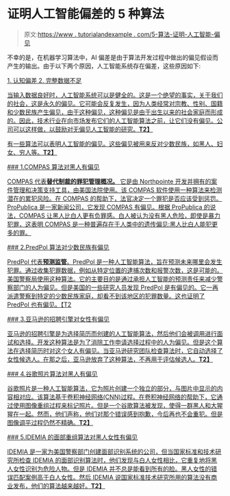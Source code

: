 # 证明人工智能偏差的 5 种算法

> 原文:[https://www . tutorialandexample . com/5-算法-证明-人工智能-偏见](https://www.tutorialandexample.com/5-algorithms-that-demonstrate-artificial-intelligence-bias)

不幸的是，在机器学习算法中，AI 偏差是由于算法开发过程中做出的偏见假设而产生的输出。由于以下两个原因，人工智能系统存在偏差，这些原因如下:

 <u>1.  认知偏差
2.  <u><u>完整数据不足</u></u>

 <u><u>当输入数据良好时，人工智能系统可以是健全的。这是一个绝望的事实，关于我们的社会，这是永久的偏见。它可能会反复发生，因为人类经常对宗教、性别、国籍和少数民族产生偏见，由于这种偏见，这种偏见是由于出生以来的社会家庭而形成的。因此，技术行业在向市场发布它们的人工智能算法之前，让它们没有偏见。公司可以这样做，以鼓励对无偏见人工智能的研究。**<u>T2】</u>**

 <u>有一些算法可以表明人工智能的偏见。这些偏见被用来反对少数民族，如黑人、妇女、穷人等。**<u>T2】</u>**

 <u>### 1.COMPAS 算法对黑人有偏见

COMPAS 代表**替代制裁的罪犯管理概况。** 它是由 Northpointe 开发并拥有的案件管理和决策支持工具，由美国法院使用。该 COMPAS 软件使用一种算法来检测潜在的累犯风险。在 COMPAS 的帮助下，法官决定一个罪犯是否应该受到惩罚。ProPublica 是一家新闻公司，它发现 COMPAS 有偏见。根据 ProPublica 的说法，COMPAS 让黑人比白人更有负罪感。白人被认为没有黑人危险，即使是暴力犯罪，这表明 COMPAS 是一种普遍存在于人类中的遗传偏见:黑人比白人能犯更多的罪。

 <u>### 2.PredPol 算法对少数民族有偏见

PredPol 代表**预测监管**。PredPol 是一种人工智能算法，旨在预测未来哪里会发生犯罪。通过收集犯罪数据，例如从特定位置的逮捕次数和报警次数，这是可能的。美国警察局使用这种算法。它的主要目的是通过承担人工智能的预测责任来减少警察部门的人为偏见。但是美国的一些研究人员发现 PredPol 是有偏见的。它一再派遣警察到特定的少数民族家庭，却看不到该地区的犯罪数量。这也证明了 PredPol 也有偏见。【T2

 <u>### 3.亚马逊的招聘引擎对女性有偏见

亚马逊的招聘引擎是为选择简历而创建的人工智能算法，然后他们会被调用进行面试和选择。开发这种算法是为了消除工作申请选择过程中的人为偏见。但是这个算法在选择简历时对这个女人有偏见。当亚马逊研究团队检查算法时，它自动选择了女性候选人。在那之后，亚马逊放弃了这种算法，不再用于评估候选人。**<u>T2】</u>**

 <u>### 4.谷歌照片算法对黑人有偏见

谷歌照片是一种人工智能算法，它为照片创建一个独立的部分，与图片中显示的内容相对应。该算法基于卷积神经网络(CNN)过程。在卷积神经网络的帮助下，它通过使用图像重组过程来标记照片。但是一个谷歌算法被发现，使得一群黑人和大猩猩在一起。然而，他们声称，他们对那个错误感到抱歉，今后再也不会重犯。但是图像调平过程仍然不精确。**<u>T2】</u>**

 <u>### 5.IDEMIA 的面部重组算法对黑人女性有偏见

IDEMIA 是一家为美国警察部门创建面部识别系统的公司，但当国家标准和技术研究所检查 IDEMIA 的面部识别算法时，他们发现与白人女性相比，它重复地将黑人女性识别为危险人物。但是 IDEMIA 并不总是能看到所有的脸。黑人女性的错误匹配案例高于白人女性。然后 IDEMIA 说国家标准技术研究所用的算法没有商业发布，他们的算法越来越好。**<u>T2】</u>**</u></u></u></u></u></u></u></u></u>